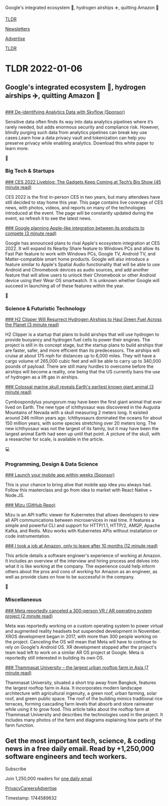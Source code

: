 Google's integrated ecosystem 📱, hydrogen airships ✈️, quitting Amazon 👋

[TLDR](/)

[Newsletters](/newsletters)

[Advertise](https://advertise.tldr.tech/)

[TLDR](/)

# TLDR 2022-01-06

## Google's integrated ecosystem 📱, hydrogen airships ✈️, quitting Amazon 👋

### 

[### De-identifying Analytics Data with Skyflow (Sponsor)](https://info.skyflow.com/de-identifying-analytics-data-with-skyflow?utm_source=tldr&utm_medium=newsletter&utm_campaign=tldr+2022)

Sensitive data often finds its way into data analytics pipelines where it’s rarely needed, but adds enormous security and compliance risk. However, blindly purging such data from analytics pipelines can break key use cases.Learn how a data privacy vault and tokenization can help you preserve privacy while enabling analytics. Download this white paper to learn more.

📱

### Big Tech & Startups

[### CES 2022 Liveblog: The Gadgets Keep Coming at Tech’s Big Show (45 minute read)](https://www.wired.com/story/ces-2022-liveblog/?utm_source=tldrnewsletter)

CES 2022 is the first in-person CES in two years, but many attendees have still decided to stay home this year. This page contains live coverage of CES news, with photos, videos, and reports on many of the technologies introduced at the event. The page will be constantly updated during the event, so refresh it to see the latest news.

[### Google planning Apple-like integration between its products to compete (3 minute read)](https://9to5mac.com/2022/01/05/google-apple-integration-android/?utm_source=tldrnewsletter)

Google has announced plans to rival Apple's ecosystem integration at CES 2022. It will expand its Nearby Share feature to Windows PCs and allow its Fast Pair feature to work with Windows PCs, Google TV, Android TV, and Matter-compatible smart home products. Google will also introduce a feature similar to Apple's Spatial Audio functionality that will be able to use Android and Chromebook devices as audio sources, and add another feature that will allow users to unlock their Chromebook or other Android device using their Wear OS smartwatch. It is unknown whether Google will succeed in launching all of these features within the year.

🚀

### Science & Futuristic Technology

[### H2 Clipper Will Resurrect Hydrogen Airships to Haul Green Fuel Across the Planet (3 minute read)](https://singularityhub.com/2022/01/03/h2-clipper-will-resurrect-hydrogen-airships-to-haul-green-fuel-across-the-planet/?utm_source=tldrnewsletter)

H2 Clipper is a startup that plans to build airships that will use hydrogen to provide buoyancy and hydrogen fuel cells to power their engines. The project is still in its concept stage, but the startup plans to build airships that are faster, safer, and more efficient than its predecessors. The airships will cruise at about 175 mph for distances up to 6,000 miles. They will have a cargo volume of 265,000 cubic feet and will be able to carry up to 340,000 pounds of payload. There are still many hurdles to overcome before the airships will become a reality, one being that the US currently bans the use of hydrogen as a lift gas in airships.

[### Colossal marine skull reveals Earth's earliest known giant animal (3 minute read)](https://newatlas.com/biology/ichthyosaur-earth-earliest-giant-animal/?utm_source=tldrnewsletter)

Cymbospondylus youngorum may have been the first giant animal that ever lived on Earth. The new type of ichthyosaur was discovered in the Augusta Mountains of Nevada with a skull measuring 2 meters long. It existed around 246 million years ago. Ichthyosaurs dominated the oceans for about 150 million years, with some species stretching over 20 meters long. The new ichthyosaur was not the largest of its family, but it may have been the largest animal Earth had seen up until that point. A picture of the skull, with a researcher for scale, is available in the article.

💻

### Programming, Design & Data Science

[### Launch your mobile app within weeks (Sponsor)](https://bit.ly/3jsmqjp)

This is your chance to bring alive that mobile app idea you always had. Follow this masterclass and go from idea to market with React Native + Node.JS.

[### Mizu (GitHub Repo)](https://github.com/up9inc/mizu?utm_source=tldrnewsletter)

Mizu is an API traffic viewer for Kubernetes that allows developers to view all API communications between microservices in real time. It features a simple and powerful CLI and support for HTTP/1.1, HTTP/2, AMQP, Apache Kafka, and Redis. Mizu works with Kubernetes APIs without installation or code instrumentation.

[### I took a job at Amazon, only to leave after 10 months (12 minute read)](https://benadam.me/thoughts/my-experience-at-amazon/?utm_source=tldrnewsletter)

This article details a software engineer's experience of working at Amazon. It includes an overview of the interview and hiring process and delves into what it is like working at the company. The experience could help inform others about the pros and cons of working for Amazon as an engineer, as well as provide clues on how to be successful in the company.

🎁

### Miscellaneous

[### Meta reportedly canceled a 300-person VR / AR operating system project (2 minute read)](https://www.theverge.com/2022/1/5/22868388/meta-xros-vr-ar-os-development-canceled?scrolla=5eb6d68b7fedc32c19ef33b4?utm_source=tldrnewsletter)

Meta was reportedly working on a custom operating system to power virtual and augmented reality headsets but suspended development in November. XROS development began in 2017, with more than 300 people working on the project. Canceling the OS will mean that Meta will have to continue to rely on Google's Android OS. XR development stopped after the project's team lead left to work on a similar AR OS project at Google. Meta is reportedly still interested in building its own OS.

[### Thammasat University – the largest urban rooftop farm in Asia (7 minute read)](https://worldlandscapearchitect.com/thammasat-university-the-largest-urban-rooftop-farm-in-asia/?utm_source=tldrnewsletter)

Thammasat University, situated a short trip away from Bangkok, features the largest rooftop farm in Asia. It incorporates modern landscape architecture with agricultural ingenuity, a green roof, urban farming, solar roof, and green public space. The roof of the building mimics traditional rice terraces, forming cascading farm levels that absorb and store rainwater while using it to grow food. This article talks about the rooftop farm at Thammasat University and describes the technologies used in the project. It includes many photos of the farm and diagrams explaining how parts of the farm function.

## Get the most important tech, science, & coding news in a free daily email. Read by +1,250,000 software engineers and tech workers.

Subscribe

Join 1,250,000 readers for [one daily email](/api/latest/tech)

[Privacy](/privacy)[Careers](https://jobs.ashbyhq.com/tldr.tech)[Advertise](/tech/advertise)

Timestamp: 1744589632
